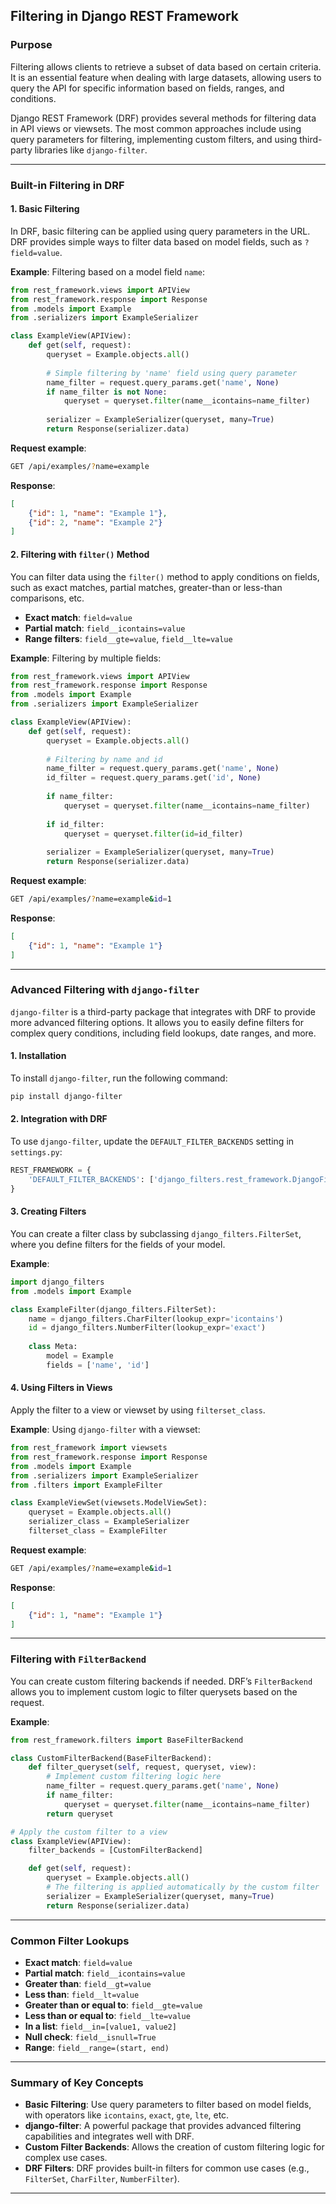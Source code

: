 ## Filtering in Django REST Framework

### Purpose

Filtering allows clients to retrieve a subset of data based on certain criteria. It is an essential feature when dealing with large datasets, allowing users to query the API for specific information based on fields, ranges, and conditions.

Django REST Framework (DRF) provides several methods for filtering data in API views or viewsets. The most common approaches include using query parameters for filtering, implementing custom filters, and using third-party libraries like `django-filter`.

---

### Built-in Filtering in DRF

#### 1. **Basic Filtering**

In DRF, basic filtering can be applied using query parameters in the URL. DRF provides simple ways to filter data based on model fields, such as `?field=value`.

**Example**: Filtering based on a model field `name`:

```python
from rest_framework.views import APIView
from rest_framework.response import Response
from .models import Example
from .serializers import ExampleSerializer

class ExampleView(APIView):
    def get(self, request):
        queryset = Example.objects.all()
        
        # Simple filtering by 'name' field using query parameter
        name_filter = request.query_params.get('name', None)
        if name_filter is not None:
            queryset = queryset.filter(name__icontains=name_filter)
        
        serializer = ExampleSerializer(queryset, many=True)
        return Response(serializer.data)
```

**Request example**:

```bash
GET /api/examples/?name=example
```

**Response**:

```json
[
    {"id": 1, "name": "Example 1"},
    {"id": 2, "name": "Example 2"}
]
```

#### 2. **Filtering with `filter()` Method**

You can filter data using the `filter()` method to apply conditions on fields, such as exact matches, partial matches, greater-than or less-than comparisons, etc.

* **Exact match**: `field=value`
* **Partial match**: `field__icontains=value`
* **Range filters**: `field__gte=value`, `field__lte=value`

**Example**: Filtering by multiple fields:

```python
from rest_framework.views import APIView
from rest_framework.response import Response
from .models import Example
from .serializers import ExampleSerializer

class ExampleView(APIView):
    def get(self, request):
        queryset = Example.objects.all()
        
        # Filtering by name and id
        name_filter = request.query_params.get('name', None)
        id_filter = request.query_params.get('id', None)
        
        if name_filter:
            queryset = queryset.filter(name__icontains=name_filter)
        
        if id_filter:
            queryset = queryset.filter(id=id_filter)
        
        serializer = ExampleSerializer(queryset, many=True)
        return Response(serializer.data)
```

**Request example**:

```bash
GET /api/examples/?name=example&id=1
```

**Response**:

```json
[
    {"id": 1, "name": "Example 1"}
]
```

---

### Advanced Filtering with `django-filter`

`django-filter` is a third-party package that integrates with DRF to provide more advanced filtering options. It allows you to easily define filters for complex query conditions, including field lookups, date ranges, and more.

#### 1. **Installation**

To install `django-filter`, run the following command:

```bash
pip install django-filter
```

#### 2. **Integration with DRF**

To use `django-filter`, update the `DEFAULT_FILTER_BACKENDS` setting in `settings.py`:

```python
REST_FRAMEWORK = {
    'DEFAULT_FILTER_BACKENDS': ['django_filters.rest_framework.DjangoFilterBackend'],
}
```

#### 3. **Creating Filters**

You can create a filter class by subclassing `django_filters.FilterSet`, where you define filters for the fields of your model.

**Example**:

```python
import django_filters
from .models import Example

class ExampleFilter(django_filters.FilterSet):
    name = django_filters.CharFilter(lookup_expr='icontains')
    id = django_filters.NumberFilter(lookup_expr='exact')
    
    class Meta:
        model = Example
        fields = ['name', 'id']
```

#### 4. **Using Filters in Views**

Apply the filter to a view or viewset by using `filterset_class`.

**Example**: Using `django-filter` with a viewset:

```python
from rest_framework import viewsets
from rest_framework.response import Response
from .models import Example
from .serializers import ExampleSerializer
from .filters import ExampleFilter

class ExampleViewSet(viewsets.ModelViewSet):
    queryset = Example.objects.all()
    serializer_class = ExampleSerializer
    filterset_class = ExampleFilter
```

**Request example**:

```bash
GET /api/examples/?name=example&id=1
```

**Response**:

```json
[
    {"id": 1, "name": "Example 1"}
]
```

---

### Filtering with `FilterBackend`

You can create custom filtering backends if needed. DRF’s `FilterBackend` allows you to implement custom logic to filter querysets based on the request.

**Example**:

```python
from rest_framework.filters import BaseFilterBackend

class CustomFilterBackend(BaseFilterBackend):
    def filter_queryset(self, request, queryset, view):
        # Implement custom filtering logic here
        name_filter = request.query_params.get('name', None)
        if name_filter:
            queryset = queryset.filter(name__icontains=name_filter)
        return queryset

# Apply the custom filter to a view
class ExampleView(APIView):
    filter_backends = [CustomFilterBackend]

    def get(self, request):
        queryset = Example.objects.all()
        # The filtering is applied automatically by the custom filter
        serializer = ExampleSerializer(queryset, many=True)
        return Response(serializer.data)
```

---

### Common Filter Lookups

* **Exact match**: `field=value`
* **Partial match**: `field__icontains=value`
* **Greater than**: `field__gt=value`
* **Less than**: `field__lt=value`
* **Greater than or equal to**: `field__gte=value`
* **Less than or equal to**: `field__lte=value`
* **In a list**: `field__in=[value1, value2]`
* **Null check**: `field__isnull=True`
* **Range**: `field__range=(start, end)`

---

### Summary of Key Concepts

* **Basic Filtering**: Use query parameters to filter based on model fields, with operators like `icontains`, `exact`, `gte`, `lte`, etc.
* **django-filter**: A powerful package that provides advanced filtering capabilities and integrates well with DRF.
* **Custom Filter Backends**: Allows the creation of custom filtering logic for complex use cases.
* **DRF Filters**: DRF provides built-in filters for common use cases (e.g., `FilterSet`, `CharFilter`, `NumberFilter`).

---
